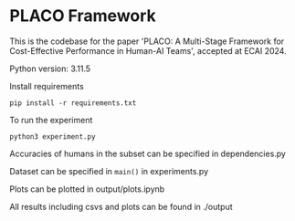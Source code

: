 # PLACO Framework

This is the codebase for the paper 'PLACO: A Multi-Stage Framework for Cost-Effective Performance in Human-AI Teams', accepted at ECAI 2024.

Python version: 3.11.5

Install requirements
```
pip install -r requirements.txt
```

To run the experiment
```
python3 experiment.py
```

Accuracies of humans in the subset can be specified in dependencies.py

Dataset can be specified in `main()` in experiments.py 

Plots can be plotted in output/plots.ipynb

All results including csvs and plots can be found in ./output
